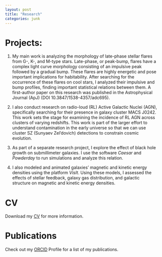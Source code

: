 ```yaml
---
layout: post 
title: "Research"
categories: junk
---
```

   
# Projects: 

1. My main work is analyzing the morphology of late-phase stellar flares from G-, K-, and M-type stars. Late-phase, or peak-bump, flares have a complex light curve morphology consisting of an impulsive peak followed by a gradual bump. These flares are highly energetic and pose important implications for habitability. After searching for the occurrence of these flares on cool stars, I analyzed their impulsive and bump profiles, finding important statistical relations between them. A first-author paper on this research was published in the Astrophysical Journal (ApJ) (DOI 10.3847/1538-4357/adc695).

   
2. I also conduct research on radio-loud (RL) Active Galactic Nuclei (AGN), specifically searching for their presence in galaxy cluster MACS J0242. This work sets the stage for examining the incidence of RL AGN across clusters of varying redshifts. This work is part of the larger effort to understand contamination in the early universe so that we can use cluster SZ (Sunyaev Zel’dovich) detections to constrain cosmic evolution.

   
3. As part of a separate research project, I explore the effect of black hole growth on submillimeter galaxies. I use the software _Caesar_ and _Powderday_ to run simulations and analyze this relation.

   
4. I also modeled and animated galaxies’ magnetic and kinetic energy densities using the platform _VisIt_. Using these models, I assessed the effects of stellar feedback, galaxy gas distribution, and galactic structure on magnetic and kinetic energy densities.

# CV
Download my [CV][cvLink] for more information.

# Publications
Check out my [ORCID][orcidLink] Profile for a list of my publications. 

[orcidLink]: https://orcid.org/0009-0008-0072-120X 
[cvLink]: https://deniseyudovich.github.io/download/cv2.pdf


